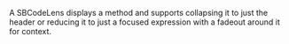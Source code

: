 A SBCodeLens displays a method and supports collapsing it to just the header or reducing it to just a focused expression with a fadeout around it for context.